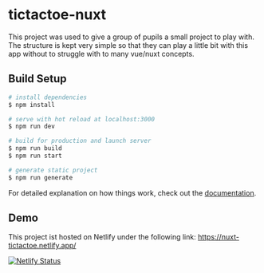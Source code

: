 # tictactoe-nuxt

This project was used to give a group of pupils a small project to play with.
The structure is kept very simple so that they can play a little bit with this app
without to struggle with to many vue/nuxt concepts. 

## Build Setup

```bash
# install dependencies
$ npm install

# serve with hot reload at localhost:3000
$ npm run dev

# build for production and launch server
$ npm run build
$ npm run start

# generate static project
$ npm run generate
```

For detailed explanation on how things work, check out the [documentation](https://nuxtjs.org).


## Demo

This project ist hosted on Netlify under the following link:
https://nuxt-tictactoe.netlify.app/


[![Netlify Status](https://api.netlify.com/api/v1/badges/843126fe-706d-4f36-9089-9744aa2d89ec/deploy-status)](https://app.netlify.com/sites/nuxt-tictactoe/deploys)
